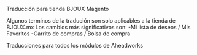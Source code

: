 Traducción para tienda BJOUX Magento

Algunos terminos de la tradución son solo aplicables a la tienda de BJOUX.mx 
Los cambios más significativos son: 
-Mi lista de deseos / Mis Favoritos
-Carrito de compras / Bolsa de compra

Traducciones para todos los módulos de Aheadworks 
